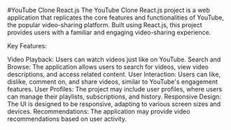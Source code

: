 #YouTube Clone React.js
The YouTube Clone React.js project is a web application that replicates the core features and functionalities of YouTube, the popular video-sharing platform. Built using React.js, this project provides users with a familiar and engaging video-sharing experience.

Key Features:

Video Playback: Users can watch videos just like on YouTube.
Search and Browse: The application allows users to search for videos, view video descriptions, and access related content.
User Interaction: Users can like, dislike, comment on, and share videos, similar to YouTube's engagement features.
User Profiles: The project may include user profiles, where users can manage their playlists, subscriptions, and history.
Responsive Design: The UI is designed to be responsive, adapting to various screen sizes and devices.
Recommendations: The application may provide video recommendations based on user activity.
